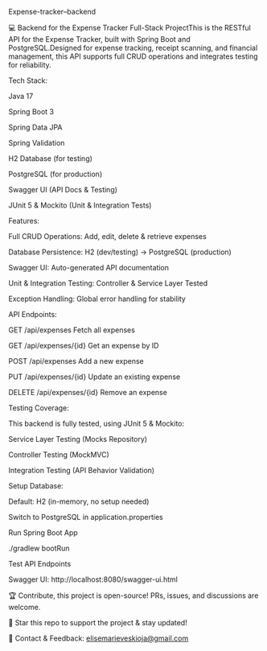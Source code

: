 Expense-tracker–backend



💻 Backend for the Expense Tracker Full-Stack ProjectThis is the RESTful API for the Expense Tracker, built with Spring Boot and PostgreSQL.Designed for expense tracking, receipt scanning, and financial management, this API supports full CRUD operations and integrates testing for reliability.



Tech Stack:

Java 17

Spring Boot 3

Spring Data JPA

Spring Validation

H2 Database (for testing)

PostgreSQL (for production)

Swagger UI (API Docs & Testing)

JUnit 5 & Mockito (Unit & Integration Tests)


Features:

Full CRUD Operations: Add, edit, delete & retrieve expenses
 
Database Persistence: H2 (dev/testing) → PostgreSQL (production)

Swagger UI: Auto-generated API documentation

Unit & Integration Testing: Controller & Service Layer Tested

Exception Handling: Global error handling for stability



API Endpoints:

GET /api/expenses Fetch all expenses

GET /api/expenses/{id} Get an expense by ID

POST /api/expenses Add a new expense

PUT /api/expenses/{id} Update an existing expense

DELETE /api/expenses/{id} Remove an expense



Testing Coverage:

This backend is fully tested, using JUnit 5 & Mockito:

Service Layer Testing (Mocks Repository)

Controller Testing (MockMVC)

Integration Testing (API Behavior Validation)



Setup Database:

Default: H2 (in-memory, no setup needed)

Switch to PostgreSQL in application.properties

Run Spring Boot App

./gradlew bootRun

Test API Endpoints

Swagger UI: http://localhost:8080/swagger-ui.html




🏆 Contribute, this project is open-source! PRs, issues, and discussions are welcome.



🌟 Star this repo to support the project & stay updated!



👯 Contact & Feedback: elisemarieveskioja@gmail.com
